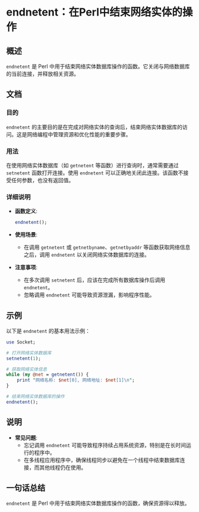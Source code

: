 <!--
Meta Description: # endnetent：在Perl中结束网络实体的操作 ## 概述 `endnetent` 是 Perl 中用于结束网络实体数据库操作的函数。它关闭与网络数据库的当前连接，并释放相关资源。 ## 文档 ### 目的 `endnetent` 的主要目的是在完成对网络实体的查询后，结束网络实体数据库的访...
Meta Keywords: endnetent, perl, getnetent, setnetent, net
-->

# endnetent：在Perl中结束网络实体的操作

## 概述
`endnetent` 是 Perl 中用于结束网络实体数据库操作的函数。它关闭与网络数据库的当前连接，并释放相关资源。

## 文档
### 目的
`endnetent` 的主要目的是在完成对网络实体的查询后，结束网络实体数据库的访问。这是网络编程中管理资源和优化性能的重要步骤。

### 用法
在使用网络实体数据库（如 `getnetent` 等函数）进行查询时，通常需要通过 `setnetent` 函数打开连接。使用 `endnetent` 可以正确地关闭此连接。该函数不接受任何参数，也没有返回值。

### 详细说明
- **函数定义**:
  ```perl
  endnetent();
  ```
- **使用场景**: 
  - 在调用 `getnetent` 或 `getnetbyname`、`getnetbyaddr` 等函数获取网络信息之后，调用 `endnetent` 以关闭网络实体数据库的连接。
  
- **注意事项**: 
  - 在多次调用 `setnetent` 后，应该在完成所有数据库操作后调用 `endnetent`。
  - 忽略调用 `endnetent` 可能导致资源泄漏，影响程序性能。

## 示例
以下是 `endnetent` 的基本用法示例：

```perl
use Socket;

# 打开网络实体数据库
setnetent(1);

# 获取网络实体信息
while (my @net = getnetent()) {
    print "网络名称: $net[0], 网络地址: $net[1]\n";
}

# 结束网络实体数据库的操作
endnetent();
```

## 说明
- **常见问题**:
  - 忘记调用 `endnetent` 可能导致程序持续占用系统资源，特别是在长时间运行的程序中。
  - 在多线程应用程序中，确保线程同步以避免在一个线程中结束数据库连接，而其他线程仍在使用。

## 一句话总结
`endnetent` 是 Perl 中用于结束网络实体数据库操作的函数，确保资源得以释放。